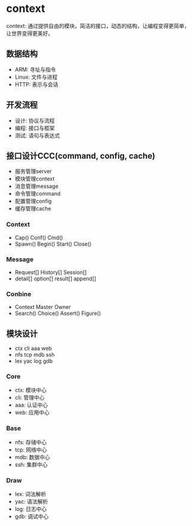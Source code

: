 # context
context: 通过提供自由的模块，简洁的接口，动态的结构，让编程变得更简单，让世界变得更美好。

## 数据结构
* ARM: 寻址与指令
* Linux: 文件与进程
* HTTP: 表示与会话

## 开发流程
* 设计: 协议与流程
* 编程: 接口与框架
* 测试: 语句与表达式

## 接口设计CCC(command, config, cache)
* 服务管理server
* 模块管理context
* 消息管理message
* 命令管理command
* 配置管理config
* 缓存管理cache

### Context
* Cap() Conf() Cmd()
* Spawn() Begin() Start() Close()

### Message
* Request[] History[] Session[]
* detail[] option[] result[] append[]

### Conbine
* Context Master Owner
* Search() Choice() Assert() Figure()

## 模块设计
* ctx cli aaa web
* nfs tcp mdb ssh
* lex yac log gdb

### Core
* ctx: 模块中心
* cli: 管理中心
* aaa: 认证中心
* web: 应用中心

### Base
* nfs: 存储中心
* tcp: 网络中心
* mdb: 数据中心
* ssh: 集群中心

### Draw
* lex: 词法解析
* yac: 语法解析
* log: 日志中心
* gdb: 调试中心

